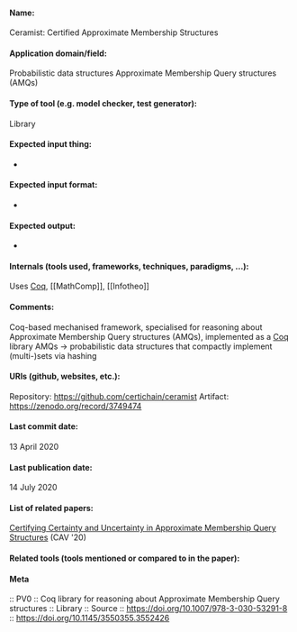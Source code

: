 #### Name:
Ceramist: Certified Approximate Membership Structures

#### Application domain/field:
Probabilistic data structures
Approximate Membership Query structures (AMQs)

#### Type of tool (e.g. model checker, test generator):
Library

#### Expected input thing:
-

#### Expected input format:
-

#### Expected output:
-

#### Internals (tools used, frameworks, techniques, paradigms, ...):
Uses [Coq](../Provers/Coq.md), [[MathComp]], [[Infotheo]]

#### Comments:
Coq-based mechanised framework, specialised for reasoning about Approximate Membership Query structures (AMQs), implemented as a [Coq](../Provers/Coq.md) library
AMQs -> probabilistic data structures that compactly implement (multi-)sets via hashing

#### URIs (github, websites, etc.):
Repository: https://github.com/certichain/ceramist
Artifact: https://zenodo.org/record/3749474

#### Last commit date:
13 April 2020

#### Last publication date:
14 July 2020

#### List of related papers:
[Certifying Certainty and Uncertainty in Approximate Membership Query Structures](https://doi.org/10.1007/978-3-030-53291-8_16) (CAV '20)

#### Related tools (tools mentioned or compared to in the paper):

#### Meta
:: PV0 :: Coq library for reasoning about Approximate Membership Query structures
:: Library
:: Source :: https://doi.org/10.1007/978-3-030-53291-8 :: https://doi.org/10.1145/3550355.3552426
